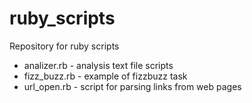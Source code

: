 # ruby_scripts
Repository for ruby scripts
- analizer.rb - analysis text file scripts
- fizz_buzz.rb - example of fizzbuzz task
- url_open.rb - script for parsing links from web pages

